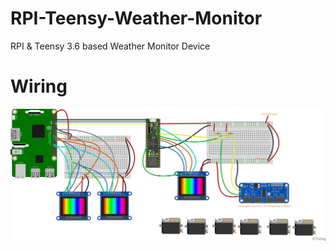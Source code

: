 # RPI-Teensy-Weather-Monitor
RPI &amp; Teensy 3.6 based Weather Monitor Device 

# Wiring
![wiring diagram](https://github.com/Chace0219/RPI-Teensy-Weather-Monitor/blob/master/Wiring_Schematics.png)
